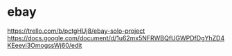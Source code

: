 # ebay
https://trello.com/b/pctgHUj8/ebay-solo-project
https://docs.google.com/document/d/1u62mx5NFRWBQfUGWPDfDgYhZD4KEeeyi3OmogssWj60/edit
